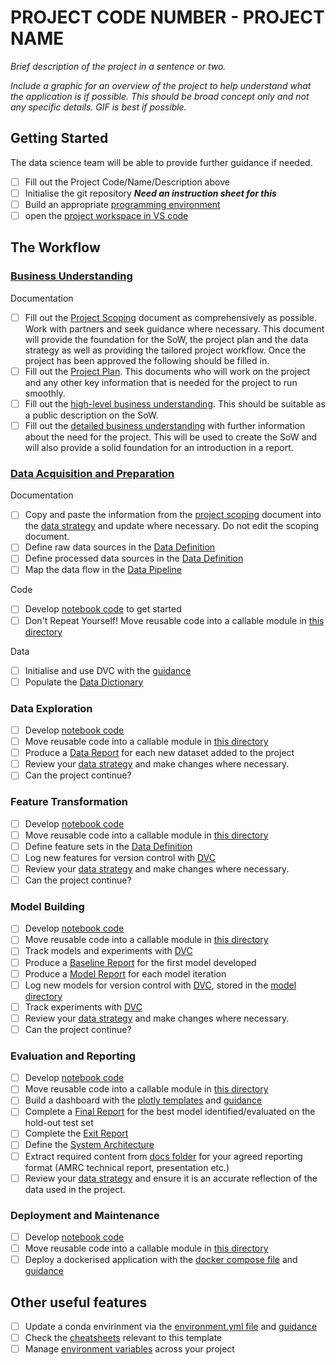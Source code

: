 # PROJECT CODE NUMBER - PROJECT NAME

*Brief description of the project in a sentence or two.*

*Include a graphic for an overview of the project to help understand what the application is if possible. This should be broad concept only and not any specific details. GIF is best if possible.*

## Getting Started

The data science team will be able to provide further guidance if needed. 

- [ ] Fill out the Project Code/Name/Description above
- [ ] Initialise the git repository ***Need an instruction sheet for this***
- [ ] Build an appropriate [programming environment](/docs/Guidance/GettingStarted.md)
- [ ] open the [project workspace in VS code](/datascience-project-template.code-workspace)

## The Workflow

<!-- replace [ ] with [x] when a workflow task has been completed -->

### [Business Understanding](/docs/1.BusinessCase/)

Documentation
- [ ] Fill out the [Project Scoping](/docs/0.ProjectManagement/ProjectScoping.md) document as comprehensively as possible. Work with partners and seek guidance where necessary. This document will provide the foundation for the SoW, the project plan and the data strategy as well as providing the tailored project workflow. 
Once the project has been approved the following should be filled in. 
- [ ] Fill out the [Project Plan](/docs/0.ProjectManagement/ProjectPlan.md). This documents who will work on the project and any other key information that is needed for the project to run smoothly.
- [ ] Fill out the [high-level business understanding](/docs/1.BusinessCase/High-levelBusinessCase.md). This should be suitable as a public description on the SoW. 
- [ ] Fill out the [detailed business understanding](/docs/1.BusinessCase/DetailedBusinessCase.md) with further information about the need for the project. This will be used to create the SoW and will also provide a solid foundation for an introduction in a report. 

### [Data Acquisition and Preparation](/docs/2.DataAcquisitionAndPreparation/)

Documentation
- [ ] Copy and paste the information from the [project scoping](/docs/0.ProjectManagement/ProjectScoping.md) document into the [data strategy](/docs/2.DataAcquisitionAndPreparation/DataStrategy.md) and update where necessary. Do not edit the scoping document. 
- [ ] Define raw data sources in the [Data Definition](/docs/Data%20Reports/Data%20Defintion.md)
- [ ] Define processed data sources in the [Data Definition](/docs/Data%20Reports/Data%20Defintion.md)
- [ ] Map the data flow in the [Data Pipeline](/docs/Data%20Reports/Data%20Pipeline.txt)

Code
- [ ] Develop [notebook code](./code/notebooks/DataAcquisition/) to get started
- [ ] Don't Repeat Yourself! Move reusable code into a callable module in [this directory](./code/src/DataAcquisition/)

Data
- [ ] Initialise and use DVC with the [guidance](/docs/Guidance/DVC.md)
- [ ] Populate the [Data Dictionary](/docs/Data%20Dictionaries/README.md) 

### Data Exploration

- [ ] Develop [notebook code](./code/notebooks/DataExploration)
- [ ] Move reusable code into a callable module in [this directory](./code/src/DataExploration/)
- [ ] Produce a [Data Report](/docs/Data%20Reports/DataSummaryReport.md) for each new dataset added to the project
- [ ] Review your [data strategy](/docs/2.DataAcquisitionAndPreparation/DataStrategy.md) and make changes where necessary.
- [ ] Can the project continue? 

### Feature Transformation

- [ ] Develop [notebook code](./code/notebooks/FeatureTransformation)
- [ ] Move reusable code into a callable module in [this directory](./code/src/FeatureTransformation/)
- [ ] Define feature sets in the [Data Definition](/docs/Data%20Reports/Data%20Defintion.md)
- [ ] Log new features for version control with [DVC](/docs/Guidance/DVC.md)
- [ ] Review your [data strategy](/docs/2.DataAcquisitionAndPreparation/DataStrategy.md) and make changes where necessary.
- [ ] Can the project continue? 

### Model Building

- [ ] Develop [notebook code](./code/notebooks/ModelBuilding)
- [ ] Move reusable code into a callable module in [this directory](./code/src/ModelBuilding/)
- [ ] Track models and experiments with [DVC](/docs/Guidance/DVC.md)
- [ ] Produce a [Baseline Report](/docs/Model/Baseline/Baseline%20Model.md) for the first model developed
- [ ] Produce a [Model Report](/docs/Model/Model%201/Model%20Report.md) for each model iteration
- [ ] Log new models for version control with [DVC](/docs/Guidance/DVC.md), stored in the [model directory](/models/README.md)
- [ ] Track experiments with [DVC](/docs/Guidance/DVC.md)
- [ ] Review your [data strategy](/docs/2.DataAcquisitionAndPreparation/DataStrategy.md) and make changes where necessary.
- [ ] Can the project continue? 

### Evaluation and Reporting

- [ ] Develop [notebook code](./code/notebooks/EvaluationAndReporting)
- [ ] Move reusable code into a callable module in [this directory](./code/src/EvaluationAndReporting/)
- [ ] Build a dashboard with the [plotly templates](./code/dashboard/) and [guidance](/docs/Guidance/Dashboarding.md)
- [ ] Complete a [Final Report](/docs/Model/Final%20Report.md) for the best model identified/evaluated on the hold-out test set
- [ ] Complete the [Exit Report](/docs/Project/Exit%20Report.md)
- [ ] Define the [System Architecture](/docs/Project/System%20Architecture.docx)
- [ ] Extract required content from [docs folder](/docs/) for your agreed reporting format (AMRC technical report, presentation etc.)
- [ ] Review your [data strategy](/docs/2.DataAcquisitionAndPreparation/DataStrategy.md) and ensure it is an accurate reflection of the data used in the project.

### Deployment and Maintenance

- [ ] Develop [notebook code](./code/notebooks/DeploymentAndMaintenance)
- [ ] Move reusable code into a callable module in [this directory](./code/src/DeploymentAndMaintenance/)
- [ ] Deploy a dockerised application with the [docker compose file](docker-compose.yml) and [guidance](/docs/Guidance/Docker.md)

## Other useful features

- [ ] Update a conda envirinment via the [environment.yml file](/code/environment.yml) and [guidance](/docs/Guidance/GettingStarted.md)
- [ ] Check the [cheatsheets](/docs/Guidance/Cheatsheets/Cheatsheets.md) relevant to this template
- [ ] Manage [environment variables](/code/environment_variables/README.md) across your project
<!-- ### Building

*Describe how to build the application and general settings. Any specific should be included in specific guides on the wiki / pages section. What is needed to build should be already be included in prerequisites* -->

<!-- ## Project Organization

    ├── README.md          <- The top-level README for developers using this project.
    ├── data
    │   ├── external       <- Data from third party sources.
    │   ├── interim        <- Intermediate data that has been transformed.
    │   ├── processed      <- The final, canonical data sets for modeling.
    │   └── raw            <- The original, immutable data dump.
    │
    ├── docs               <- Default docs generation guidance and advice, derived from the IMG Digital Template.
    │
    ├── models             <- Trained and serialized models, model predictions, or model summaries
    │
    ├── references         <- Data dictionaries, manuals, and all other explanatory materials.
    │
    ├── reports            <- Generated analysis as HTML, PDF, LaTeX, etc.
    │   ├── figures        <- Generated graphics and figures to be used in reporting
    │   │
    │   └── Analytics-plan.md   <- Document for recording and peer reviewing the project analytics plan.
    │
    ├── requirements.txt        <- The requirements file for reproducing the analysis environment, e.g.
    │                         generated with `pip freeze > requirements.txt`
    │
    ├── setup.py                <- makes project pip installable (pip install -e .) so src can be imported
    │
    ├── src                <- Source code for use in this project.
    │   ├── __init__.py    <- Makes src a Python module
    │   │
    │   ├── data           <- Scripts to download or generate data
    │   │   └── make_dataset.py
    │   │
    │   ├── features       <- Scripts to turn raw data into features for modeling
    │   │   └── build_features.py
    │   │
    │   ├── models         <- Scripts to train models and then use trained models to make
    │   │   │                 predictions
    │   │   ├── predict_model.py
    │   │   └── train_model.py
    │   │
    │   └── visualization  <- Scripts to create exploratory and results oriented visualizations
    │           └── visualize.py
    │
    │── notebooks          <- Jupyter notebooks. Naming convention is a number (for ordering),
    │                         the creator's initials, and a short `-` delimited description, e.g.
    │                         `1.0-jqp-initial-data-exploration`.
    │
    └── tox.ini            <- tox file with settings for running tox; see tox.readthedocs.io -->

<!-- ### Coding Style

Coding style adheres to AMRC coding practices.

| Language | Standard |
| -- | -- |
| Javascript | [AirBnB](https://github.com/airbnb/javascript) |
| Python | [PEP-8](https://www.python.org/dev/peps/pep-0008/) |
| R | [Google's R Style Guide](https://web.stanford.edu/class/cs109l/unrestricted/resources/google-style.html) |
| MATLAB | N/A |

*Delete as appropiate for the project and where required state additional languages.
E.g. specific database technologises used and the standard being followed.* -->

<!-- ## Deployment

*Describe how you deploy the built application. Just an .exe that is run vs pointing to specific guides on the wiki / pages.* -->
<!-- 
## Contributing

Please only contribute if assigned to work on the project.
Development practice follows [GitHub flow](https://guides.github.com/introduction/flow/).

## Versioning

This project is using [SemVer](http://semver.org/) for versioning. For the versions available, see the [tags on this repositiory](https://github.com/your/project/tags).

## Authors

* **Joe Smith** - *PM* - [me1num](http://amrcgithub.shef.ac.uk/me1num)
* **Laura Jones** - *Developer* - [me1num](http://amrcgithub.shef.ac.uk/me1num)

See also the list of [contributors](http://amrcgithub.shef.ac.uk/IMG/LINK_TO_PROJECT/graphs/contributors) who participated in this project.

## License

This project is funded under *name your project type*.

*Also include any links to collaberation agreements for future staff members wanting to understand if they can use the codebase.*

## Acknowledgments

*This markdown sheet is quite handy! [Link](https://github.com/adam-p/markdown-here/wiki/Markdown-Cheatsheet)*

Project based on the <a target="_blank" href="https://drivendata.github.io/cookiecutter-data-science/">cookiecutter data science project template</a>. #cookiecutterdatascience -->
